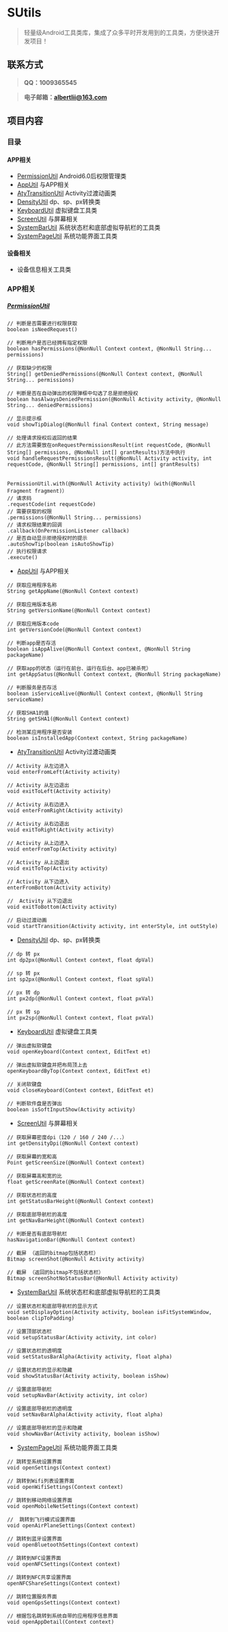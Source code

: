 SUtils
============
> 轻量级Android工具类库，集成了众多平时开发用到的工具类，方便快速开发项目！

## 联系方式
> **QQ：1009365545**

> **电子邮箱：albertlii@163.com**

## 项目内容
### 目录
#### APP相关
- [PermissionUtil](#PermissionUtil)  Android6.0后权限管理类
- [AppUtil](#AppUtil) 与APP相关
- [AtyTransitionUtil](https://github.com/albert-lii/SUtils/blob/master/sutils/src/main/java/com/liyi/sutils/utils/app/AtyTransitionUtil.java) Activity过渡动画类
- [DensityUtil](https://github.com/albert-lii/SUtils/blob/master/sutils/src/main/java/com/liyi/sutils/utils/app/DensityUtil.java) dp、sp、px转换类
- [KeyboardUtil](https://github.com/albert-lii/SUtils/blob/master/sutils/src/main/java/com/liyi/sutils/utils/app/KeyboardUtil.java) 虚拟键盘工具类
- [ScreenUtil](https://github.com/albert-lii/SUtils/blob/master/sutils/src/main/java/com/liyi/sutils/utils/app/ScreenUtil.java) 与屏幕相关
- [SystemBarUtil](https://github.com/albert-lii/SUtils/blob/master/sutils/src/main/java/com/liyi/sutils/utils/app/SystemBarUtil.java) 系统状态栏和底部虚拟导航栏的工具类
- [SystemPageUtil](https://github.com/albert-lii/SUtils/blob/master/sutils/src/main/java/com/liyi/sutils/utils/app/SystemPageUtil.java) 系统功能界面工具类
#### 设备相关
- []() 设备信息相关工具类


### APP相关
##### [PermissionUtil](https://github.com/albert-lii/SUtils/blob/master/sutils/src/main/java/com/liyi/sutils/utils/app/permission/PermissionUtil.java) 
~~~
// 判断是否需要进行权限获取
boolean isNeedRequest()

// 判断用户是否已经拥有指定权限
boolean hasPermissions(@NonNull Context context, @NonNull String... permissions)

// 获取缺少的权限
String[] getDeniedPermissions(@NonNull Context context, @NonNull String... permissions)

// 判断是否在自动弹出的权限弹框中勾选了总是拒绝授权
boolean hasAlwaysDeniedPermission(@NonNull Activity activity, @NonNull String... deniedPermissions)

// 显示提示框
void showTipDialog(@NonNull final Context context, String message)

// 处理请求授权后返回的结果
// 此方法需要放在onRequestPermissionsResult(int requestCode, @NonNull String[] permissions, @NonNull int[] grantResults)方法中执行
void handleRequestPermissionsResult(@NonNull Activity activity, int requestCode, @NonNull String[] permissions, int[] grantResults) 


PermissionUtil.with(@NonNull Activity activity)（with(@NonNull Fragment fragment)）
// 请求码
.requestCode(int requestCode)
// 需要获取的权限
.permissions(@NonNull String... permissions)
// 请求权限结果的回调
.callback(OnPermissionListener callback)
// 是否自动显示拒绝授权时的提示
.autoShowTip(boolean isAutoShowTip)
// 执行权限请求
.execute()
~~~

- [<span id="AppUtil">AppUtil</span>](https://github.com/albert-lii/SUtils/blob/master/sutils/src/main/java/com/liyi/sutils/utils/app/AppUtil.java) 与APP相关
~~~
// 获取应用程序名称
String getAppName(@NonNull Context context)  

// 获取应用版本名称
String getVersionName(@NonNull Context context)

// 获取应用版本code
int getVersionCode(@NonNull Context context)  

// 判断app是否存活
boolean isAppAlive(@NonNull Context context, @NonNull String packageName) 

// 获取app的状态（运行在前台、运行在后台、app已被杀死）
int getAppSatus(@NonNull Context context, @NonNull String packageName)

// 判断服务是否存活
boolean isServiceAlive(@NonNull Context context, @NonNull String serviceName) 

// 获取SHA1的值
String getSHA1(@NonNull Context context) 

// 检测某应用程序是否安装
boolean isInstalledApp(Context context, String packageName) 
~~~

- [AtyTransitionUtil](https://github.com/albert-lii/SUtils/blob/master/sutils/src/main/java/com/liyi/sutils/utils/app/AtyTransitionUtil.java) Activity过渡动画类
~~~
// Activity 从左边进入
void enterFromLeft(Activity activity) 

// Activity 从左边退出
void exitToLeft(Activity activity)

// Activity 从右边进入
void enterFromRight(Activity activity)

// Activity 从右边退出
void exitToRight(Activity activity)

// Activity 从上边进入
void enterFromTop(Activity activity)

// Activity 从上边退出
void exitToTop(Activity activity)

// Activity 从下边进入
enterFromBottom(Activity activity)

//  Activity 从下边退出
void exitToBottom(Activity activity)

// 启动过渡动画
void startTransition(Activity activity, int enterStyle, int outStyle)
~~~

- [DensityUtil](https://github.com/albert-lii/SUtils/blob/master/sutils/src/main/java/com/liyi/sutils/utils/app/DensityUtil.java) dp、sp、px转换类
~~~
// dp 转 px
int dp2px(@NonNull Context context, float dpVal)

// sp 转 px
int sp2px(@NonNull Context context, float spVal)

// px 转 dp
int px2dp(@NonNull Context context, float pxVal)

// px 转 sp
int px2sp(@NonNull Context context, float pxVal)
~~~

- [KeyboardUtil](https://github.com/albert-lii/SUtils/blob/master/sutils/src/main/java/com/liyi/sutils/utils/app/KeyboardUtil.java) 虚拟键盘工具类
~~~
// 弹出虚拟软键盘
void openKeyboard(Context context, EditText et) 

// 弹出虚拟软键盘并把布局顶上去
openKeyboardByTop(Context context, EditText et)

// 关闭软键盘
void closeKeyboard(Context context, EditText et)

// 判断软件盘是否弹出
boolean isSoftInputShow(Activity activity)
~~~

- [ScreenUtil](https://github.com/albert-lii/SUtils/blob/master/sutils/src/main/java/com/liyi/sutils/utils/app/ScreenUtil.java) 与屏幕相关
~~~
// 获取屏幕密度dpi（120 / 160 / 240 /...）
int getDensityDpi(@NonNull Context context)

// 获取屏幕的宽和高
Point getScreenSize(@NonNull Context context)

// 获取屏幕高和宽的比
float getScreenRate(@NonNull Context context)

// 获取状态栏的高度
int getStatusBarHeight(@NonNull Context context)

// 获取底部导航栏的高度
int getNavBarHeight(@NonNull Context context)

// 判断是否有底部导航栏
hasNavigationBar(@NonNull Context context)

// 截屏 （返回的bitmap包括状态栏）
Bitmap screenShot(@NonNull Activity activity)

// 截屏 （返回的bitmap不包括状态栏）
Bitmap screenShotNoStatusBar(@NonNull Activity activity)
~~~

- [SystemBarUtil](https://github.com/albert-lii/SUtils/blob/master/sutils/src/main/java/com/liyi/sutils/utils/app/SystemBarUtil.java) 系统状态栏和底部虚拟导航栏的工具类
~~~
// 设置状态栏和底部导航栏的显示方式
void setDisplayOption(Activity activity, boolean isFitSystemWindow, boolean clipToPadding)

// 设置顶部状态栏
void setupStatusBar(Activity activity, int color)

// 设置状态栏的透明度
void setStatusBarAlpha(Activity activity, float alpha) 

// 设置状态栏的显示和隐藏
void showStatusBar(Activity activity, boolean isShow)

// 设置底部导航栏
void setupNavBar(Activity activity, int color)

// 设置底部导航栏的透明度
void setNavBarAlpha(Activity activity, float alpha)

// 设置底部导航栏的显示和隐藏
void showNavBar(Activity activity, boolean isShow)
~~~

- [SystemPageUtil](https://github.com/albert-lii/SUtils/blob/master/sutils/src/main/java/com/liyi/sutils/utils/app/SystemPageUtil.java) 系统功能界面工具类
~~~
// 跳转至系统设置界面
void openSettings(Context context)

// 跳转到Wifi列表设置界面
void openWifiSettings(Context context)

// 跳转到移动网络设置界面
void openMobileNetSettings(Context context)

//  跳转到飞行模式设置界面
void openAirPlaneSettings(Context context)

// 跳转到蓝牙设置界面
void openBluetoothSettings(Context context)

// 跳转到NFC设置界面
void openNFCSettings(Context context)

// 跳转到NFC共享设置界面
openNFCShareSettings(Context context) 

// 跳转位置服务界面
void openGpsSettings(Context context)

// 根据包名跳转到系统自带的应用程序信息界面
void openAppDetail(Context context)
~~~
